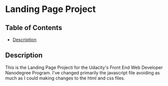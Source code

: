 # Landing Page Project

## Table of Contents

* [Description](#description)

## Description

This is the Landing Page Projecti for the Udacity's Front End Web Developer Nanodegree Program.
I've changed primarily the javascript file avoiding as much as I could making changes to the html and css files.
